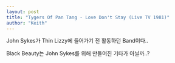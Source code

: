 ```yaml
---
layout: post
title: "Tygers Of Pan Tang - Love Don't Stay (Live TV 1981)"
author: "Keith"
---
```


John Sykes가 Thin Lizzy에 들어가기 전 활동하던 Band이다..

Black Beauty는 John Sykes를 위해 만들어진 기타가 아닐까..?



